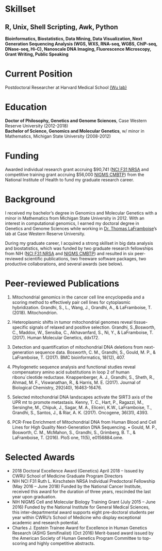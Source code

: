 # Skillset
## R, Unix, Shell Scripting, Awk, Python
**Bioinformatics, Biostatistics, Data Mining, Data Visualization, Next Generation Sequencing Analysis (WGS, WXS, RNA-seq, WGBS, ChIP-seq, DNase-seq, Hi-C), Nanoscale DNA Imaging, Fluorescence Microscopy, Grant Writing, Public Speaking**

# Current Position
Postdoctoral Researcher at Harvard Medical School [(Wu lab)](http://transvection.org/sneha-grandhi)

# Education
**Doctor of Philosophy, Genetics and Genome Sciences**, Case Western Reserve University (2012-2018)        
**Bachelor of Science, Genomics and Molecular Genetics**, w/ minor in Mathematics, Michigan State University (2008-2012)

# Funding
Awarded individual research grant accruing $90,741 ([NCI F31 NRSA](https://projectreporter.nih.gov/project_info_details.cfm?aid=9290948&icde=42267630&ddparam=&ddvalue=&ddsub=&cr=1&csb=default&cs=ASC&pball=) and competitive training grant accruing $56,000  [NIGMS CMBTP](https://projectreporter.nih.gov/project_info_description.cfm?aid=8885837&map=y)) from the National Institute of Health to fund my graduate research career.

# Background
I received my bachelor’s degree in Genomics and Molecular Genetics with a minor in Mathematics from Michigan State University in 2012. With an interest in computational genomics, I earned my doctoral degree in Genetics and Genome Sciences while working in [Dr. Thomas LaFramboise](http://mendel.gene.cwru.edu/laframboiselab/)’s lab at Case Western Reserve University.

During my graduate career, I acquired a strong skillset in big data analysis and biostatistics, which was funded by two graduate research fellowships from NIH ([NCI F31 NRSA](https://projectreporter.nih.gov/project_info_details.cfm?aid=9290948&icde=42267630&ddparam=&ddvalue=&ddsub=&cr=1&csb=default&cs=ASC&pball=) and [NIGMS CMBTP](https://projectreporter.nih.gov/project_info_description.cfm?aid=8885837&map=y)) and resulted in six peer-reviewed scientific publications, two freeware software packages, two productive collaborations, and several awards (see below).

# Peer-reviewed Publications
1. Mitochondrial genomics in the cancer cell line encyclopedia and a scoring method to effectively pair cell lines for cytoplasmic hybridization.
Grandhi, S., L., Wang, J., Grandhi, A., & LaFramboise, T. (2018). 
Mitochondrion.

2. Heteroplasmic shifts in tumor mitochondrial genomes reveal tissue-specific signals of relaxed and positive selection. 
Grandhi, S.,Bosworth, C., Maddox, W., Sensiba, C., Akhavanfard, S., Ni, Y., & LaFramboise, T. (2017).
Human Molecular Genetics, ddx172.

3. Detection and quantification of mitochondrial DNA deletions from next-generation sequence data. 
Bosworth, C. M., Grandhi, S., Gould, M. P., & LaFramboise, T. (2017). 
BMC bioinformatics, 18(12), 407.

4. Phylogenetic sequence analysis and functional studies reveal compensatory amino acid substitutions in loop 2 of human ribonu`cleotide reductase. 
Knappenberger, A. J., Grandhi, S., Sheth, R., Ahmad, M. F., Viswanathan, R., & Harris, M. E. (2017). 
Journal of Biological Chemistry, 292(40), 16463-16476.

5. Selected mitochondrial DNA landscapes activate the SIRT3 axis of the UPR mt to promote metastasis. 
Kenny, T. C., Hart, P., Ragazzi, M., Sersinghe, M., Chipuk, J., Sagar, M. A., Eliceiri, K.W., LaFramboise, T., Grandhi, S., Santos, J., & Riar, A. K. (2017). 
Oncogene, 36(31), 4393.

6. PCR-Free Enrichment of Mitochondrial DNA from Human Blood and Cell Lines for High Quality Next-Generation DNA Sequencing. 
•	Gould, M. P., Bosworth, C. M., McMahon, S., Grandhi, S., Grimberg, B. T., & LaFramboise, T. (2016). 
PloS one, 11(5), e0156884.ome.

# Selected Awards
- 2018 Doctoral Excellence Award (Genetics) April 2018 – Issued by CWRU School of Medicine Graduate Program Directors
- NIH NCI F31 Ruth L. Kirschstein NRSA Individual Predoctoral Fellowship (May 2016 – June 2018) Funded by the National Cancer Institute, received this award for the duration of three years, rescinded the last year upon graduation.
- NIH NIGMS Cell and Molecular Biology Training Grant (July 2015 – June 2016) Funded by the National Institute for General Medical Sciences, this inter-departmental award supports eight pre-doctoral students per year within CWRU’s School of Medicine who display exceptional academic and research potential.
- Charles J. Epstein Trainee Award for Excellence in Human Genetics Research (ASHG Semifinalist) (Oct 2016) Merit-based award issued by the American Society of Human Genetics Program Committee to top-scoring and highly competitive abstracts.
